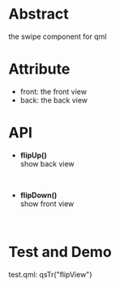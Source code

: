 # Abstract
the swipe component for qml  

# Attribute
* front: the front view  
* back: the back view  

# API
* **flipUp()**  
show back view  
</br>

* **flipDown()**  
show front view  
</br>

# Test and Demo
test.qml: qsTr("flipView")  
</br>